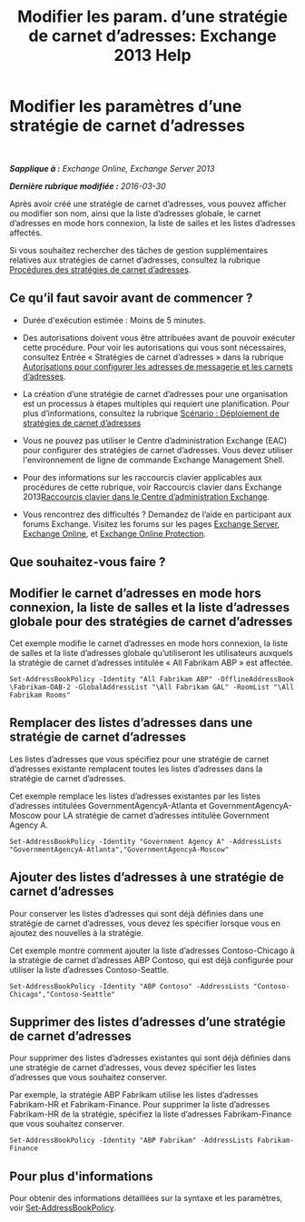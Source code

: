 ﻿---
title: 'Modifier les param. d’une stratégie de carnet d’adresses: Exchange 2013 Help'
TOCTitle: Modifier les paramètres d’une stratégie de carnet d’adresses
ms:assetid: ba1ca350-71c2-4c60-a612-33bfa9320b5e
ms:mtpsurl: https://technet.microsoft.com/fr-fr/library/Hh529941(v=EXCHG.150)
ms:contentKeyID: 50478953
ms.date: 04/24/2018
mtps_version: v=EXCHG.150
ms.translationtype: HT
---

# Modifier les paramètres d’une stratégie de carnet d’adresses

 

_**Sapplique à :** Exchange Online, Exchange Server 2013_

_**Dernière rubrique modifiée :** 2016-03-30_

Après avoir créé une stratégie de carnet d’adresses, vous pouvez afficher ou modifier son nom, ainsi que la liste d’adresses globale, le carnet d’adresses en mode hors connexion, la liste de salles et les listes d’adresses affectés.

Si vous souhaitez rechercher des tâches de gestion supplémentaires relatives aux stratégies de carnet d’adresses, consultez la rubrique [Procédures des stratégies de carnet d’adresses](address-book-policy-procedures-exchange-2013-help.md).

## Ce qu’il faut savoir avant de commencer ?

  - Durée d'exécution estimée : Moins de 5 minutes.

  - Des autorisations doivent vous être attribuées avant de pouvoir exécuter cette procédure. Pour voir les autorisations qui vous sont nécessaires, consultez Entrée « Stratégies de carnet d’adresses » dans la rubrique [Autorisations pour configurer les adresses de messagerie et les carnets d’adresses](email-address-and-address-book-permissions-exchange-2013-help.md).

  - La création d’une stratégie de carnet d’adresses pour une organisation est un processus à étapes multiples qui requiert une planification. Pour plus d’informations, consultez la rubrique [Scénario : Déploiement de stratégies de carnet d’adresses](scenario-deploying-address-book-policies-exchange-2013-help.md)

  - Vous ne pouvez pas utiliser le Centre d’administration Exchange (EAC) pour configurer des stratégies de carnet d’adresses. Vous devez utiliser l'environnement de ligne de commande Exchange Management Shell.

  - Pour des informations sur les raccourcis clavier applicables aux procédures de cette rubrique, voir Raccourcis clavier dans Exchange 2013[Raccourcis clavier dans le Centre d’administration Exchange](keyboard-shortcuts-in-the-exchange-admin-center-exchange-online-protection-help.md).

  - Vous rencontrez des difficultés ? Demandez de l’aide en participant aux forums Exchange. Visitez les forums sur les pages [Exchange Server](https://go.microsoft.com/fwlink/p/?linkid=60612), [Exchange Online](https://go.microsoft.com/fwlink/p/?linkid=267542), et [Exchange Online Protection](https://go.microsoft.com/fwlink/p/?linkid=285351).

## Que souhaitez-vous faire ?

## Modifier le carnet d’adresses en mode hors connexion, la liste de salles et la liste d’adresses globale pour des stratégies de carnet d’adresses

Cet exemple modifie le carnet d’adresses en mode hors connexion, la liste de salles et la liste d’adresses globale qu’utiliseront les utilisateurs auxquels la stratégie de carnet d’adresses intitulée « All Fabrikam ABP » est affectée.

    Set-AddressBookPolicy -Identity "All Fabrikam ABP" -OfflineAddressBook \Fabrikam-OAB-2 -GlobalAddressList "\All Fabrikam GAL" -RoomList "\All Fabrikam Rooms"

## Remplacer des listes d’adresses dans une stratégie de carnet d’adresses

Les listes d’adresses que vous spécifiez pour une stratégie de carnet d’adresses existante remplacent toutes les listes d’adresses dans la stratégie de carnet d’adresses.

Cet exemple remplace les listes d’adresses existantes par les listes d’adresses intitulées GovernmentAgencyA-Atlanta et GovernmentAgencyA-Moscow pour LA stratégie de carnet d’adresses intitulée Government Agency A.

    Set-AddressBookPolicy -Identity "Government Agency A" -AddressLists "GovernmentAgencyA-Atlanta","GovernmentAgencyA-Moscow"

## Ajouter des listes d’adresses à une stratégie de carnet d’adresses

Pour conserver les listes d’adresses qui sont déjà définies dans une stratégie de carnet d’adresses, vous devez les spécifier lorsque vous en ajoutez des nouvelles à la stratégie.

Cet exemple montre comment ajouter la liste d’adresses Contoso-Chicago à la stratégie de carnet d’adresses ABP Contoso, qui est déjà configurée pour utiliser la liste d’adresses Contoso-Seattle.

    Set-AddressBookPolicy -Identity "ABP Contoso" -AddressLists "Contoso-Chicago","Contoso-Seattle"

## Supprimer des listes d’adresses d’une stratégie de carnet d’adresses

Pour supprimer des listes d’adresses existantes qui sont déjà définies dans une stratégie de carnet d’adresses, vous devez spécifier les listes d’adresses que vous souhaitez conserver.

Par exemple, la stratégie ABP Fabrikam utilise les listes d’adresses Fabrikam-HR et Fabrikam-Finance. Pour supprimer la liste d’adresses Fabrikam-HR de la stratégie, spécifiez la liste d’adresses Fabrikam-Finance que vous souhaitez conserver.

    Set-AddressBookPolicy -Identity "ABP Fabrikam" -AddressLists Fabrikam-Finance

## Pour plus d'informations

Pour obtenir des informations détaillées sur la syntaxe et les paramètres, voir [Set-AddressBookPolicy](https://technet.microsoft.com/fr-fr/library/hh529945\(v=exchg.150\)).

